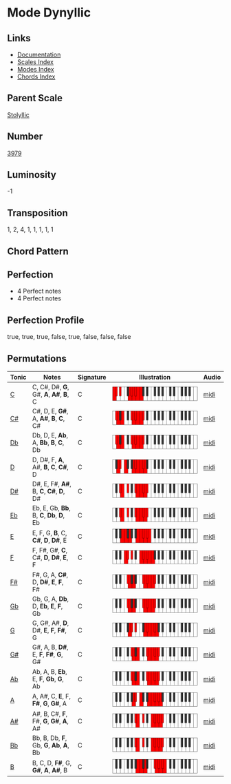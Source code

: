 # Mode Dynyllic

## Links

- [Documentation](README.md)
- [Scales Index](Scales.md)
- [Modes Index](Modes.md)
- [Chords Index](Chords.md)

## Parent Scale

[Stolyllic](ScaleStolyllic.md)

## Number

[3979](https://ianring.com/musictheory/scales/3979)

## Luminosity

-1

## Transposition

1, 2, 4, 1, 1, 1, 1, 1

## Chord Pattern



## Perfection

- 4 Perfect notes
- 4 Perfect notes

## Perfection Profile

true, true, true, false, true, false, false, false

## Permutations

| Tonic | Notes | Signature | Illustration | Audio |
|-------|-------|-----------|--------------|-------|
| [C](ModeCNaturalDynyllic.md) | C, C#, D#, **G**, G#, **A**, **A#**, **B**, C | C | ![CNaturalDynyllic](ModeCNaturalDynyllic.png) | [midi](https://github.com/edipermadi/music/blob/main/docs/ModeCNaturalDynyllic.mid?raw=true) |
| [C#](ModeCSharpDynyllic.md) | C#, D, E, **G#**, A, **A#**, **B**, **C**, C# | C | ![CSharpDynyllic](ModeCSharpDynyllic.png) | [midi](https://github.com/edipermadi/music/blob/main/docs/ModeCSharpDynyllic.mid?raw=true) |
| [Db](ModeDFlatDynyllic.md) | Db, D, E, **Ab**, A, **Bb**, **B**, **C**, Db | C | ![DFlatDynyllic](ModeDFlatDynyllic.png) | [midi](https://github.com/edipermadi/music/blob/main/docs/ModeDFlatDynyllic.mid?raw=true) |
| [D](ModeDNaturalDynyllic.md) | D, D#, F, **A**, A#, **B**, **C**, **C#**, D | C | ![DNaturalDynyllic](ModeDNaturalDynyllic.png) | [midi](https://github.com/edipermadi/music/blob/main/docs/ModeDNaturalDynyllic.mid?raw=true) |
| [D#](ModeDSharpDynyllic.md) | D#, E, F#, **A#**, B, **C**, **C#**, **D**, D# | C | ![DSharpDynyllic](ModeDSharpDynyllic.png) | [midi](https://github.com/edipermadi/music/blob/main/docs/ModeDSharpDynyllic.mid?raw=true) |
| [Eb](ModeEFlatDynyllic.md) | Eb, E, Gb, **Bb**, B, **C**, **Db**, **D**, Eb | C | ![EFlatDynyllic](ModeEFlatDynyllic.png) | [midi](https://github.com/edipermadi/music/blob/main/docs/ModeEFlatDynyllic.mid?raw=true) |
| [E](ModeENaturalDynyllic.md) | E, F, G, **B**, C, **C#**, **D**, **D#**, E | C | ![ENaturalDynyllic](ModeENaturalDynyllic.png) | [midi](https://github.com/edipermadi/music/blob/main/docs/ModeENaturalDynyllic.mid?raw=true) |
| [F](ModeFNaturalDynyllic.md) | F, F#, G#, **C**, C#, **D**, **D#**, **E**, F | C | ![FNaturalDynyllic](ModeFNaturalDynyllic.png) | [midi](https://github.com/edipermadi/music/blob/main/docs/ModeFNaturalDynyllic.mid?raw=true) |
| [F#](ModeFSharpDynyllic.md) | F#, G, A, **C#**, D, **D#**, **E**, **F**, F# | C | ![FSharpDynyllic](ModeFSharpDynyllic.png) | [midi](https://github.com/edipermadi/music/blob/main/docs/ModeFSharpDynyllic.mid?raw=true) |
| [Gb](ModeGFlatDynyllic.md) | Gb, G, A, **Db**, D, **Eb**, **E**, **F**, Gb | C | ![GFlatDynyllic](ModeGFlatDynyllic.png) | [midi](https://github.com/edipermadi/music/blob/main/docs/ModeGFlatDynyllic.mid?raw=true) |
| [G](ModeGNaturalDynyllic.md) | G, G#, A#, **D**, D#, **E**, **F**, **F#**, G | C | ![GNaturalDynyllic](ModeGNaturalDynyllic.png) | [midi](https://github.com/edipermadi/music/blob/main/docs/ModeGNaturalDynyllic.mid?raw=true) |
| [G#](ModeGSharpDynyllic.md) | G#, A, B, **D#**, E, **F**, **F#**, **G**, G# | C | ![GSharpDynyllic](ModeGSharpDynyllic.png) | [midi](https://github.com/edipermadi/music/blob/main/docs/ModeGSharpDynyllic.mid?raw=true) |
| [Ab](ModeAFlatDynyllic.md) | Ab, A, B, **Eb**, E, **F**, **Gb**, **G**, Ab | C | ![AFlatDynyllic](ModeAFlatDynyllic.png) | [midi](https://github.com/edipermadi/music/blob/main/docs/ModeAFlatDynyllic.mid?raw=true) |
| [A](ModeANaturalDynyllic.md) | A, A#, C, **E**, F, **F#**, **G**, **G#**, A | C | ![ANaturalDynyllic](ModeANaturalDynyllic.png) | [midi](https://github.com/edipermadi/music/blob/main/docs/ModeANaturalDynyllic.mid?raw=true) |
| [A#](ModeASharpDynyllic.md) | A#, B, C#, **F**, F#, **G**, **G#**, **A**, A# | C | ![ASharpDynyllic](ModeASharpDynyllic.png) | [midi](https://github.com/edipermadi/music/blob/main/docs/ModeASharpDynyllic.mid?raw=true) |
| [Bb](ModeBFlatDynyllic.md) | Bb, B, Db, **F**, Gb, **G**, **Ab**, **A**, Bb | C | ![BFlatDynyllic](ModeBFlatDynyllic.png) | [midi](https://github.com/edipermadi/music/blob/main/docs/ModeBFlatDynyllic.mid?raw=true) |
| [B](ModeBNaturalDynyllic.md) | B, C, D, **F#**, G, **G#**, **A**, **A#**, B | C | ![BNaturalDynyllic](ModeBNaturalDynyllic.png) | [midi](https://github.com/edipermadi/music/blob/main/docs/ModeBNaturalDynyllic.mid?raw=true) |
